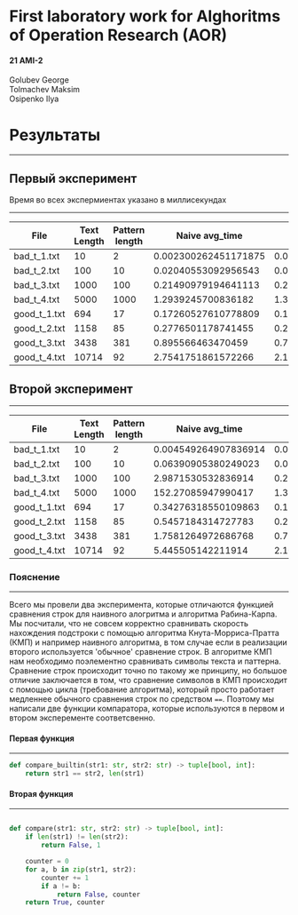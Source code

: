 # First laboratory work for Alghoritms of Operation Research (AOR)


#### 21 AMI-2
Golubev George  
Tolmachev Maksim  
Osipenko Ilya

# Результаты

----

## Первый эксперимент
Время во всех экспермиентах указано в миллисекундах


---
|File                              |Text Length|Pattern length|Naive avg_time      |KMP avg_time|RabinKarp avg_time |Naive comparisons|KMP comparisons      |RabinKarp comparisons|
|----------------------------------|-----------|--------------|--------------------|------------|--------------------|-----------------|---------------------|---------------------|
|bad_t_1.txt                       |10         |2             |0.002300262451171875|0.002129077911376953|0.002835512161254883|27.0             |28.0                 |12.0                 |
|bad_t_2.txt                       |100        |10            |0.02040553092956543 |0.0230405330657959|0.022913217544555664|1001.0           |290.0                |102.0                |
|bad_t_3.txt                       |1000       |100           |0.21490979194641113 |0.2549123764038086|0.24477410316467282 |91001.0          |2900.0               |1002.0               |
|bad_t_4.txt                       |5000       |1000          |1.2939245700836182  |1.3587391376495361|1.175182819366455   |4005001.0        |14000.0              |5002.0               |
|good_t_1.txt                      |694        |17            |0.17260527610778809 |0.1378476619720459|0.22014188766479492 |12204.0          |1407.0               |696.0                |
|good_t_2.txt                      |1158       |85            |0.2776501178741455  |0.21866250038146973|0.3597898483276367  |92364.0          |2316.0               |1160.0               |
|good_t_3.txt                      |3438       |381           |0.895566463470459   |0.774667501449585|1.1014440059661865  |1168156.0        |6977.0               |3440.0               |
|good_t_4.txt                      |10714      |92            |2.7541751861572266  |2.1657326221466064|3.6057546138763428  |987939.0         |21428.0              |10716.0              |

## Второй эксперимент

---

|File                              |Text Length|Pattern length|Naive avg_time      |KMP avg_time|RabinKarp avg_time  |Naive comparisons|KMP comparisons      |RabinKarp comparisons|
|----------------------------------|-----------|--------------|--------------------|------------|--------------------|-----------------|---------------------|---------------------|
|bad_t_1.txt                       |10         |2             |0.004549264907836914|0.002157926559448242|0.003206491470336914|27.0             |28.0                 |12.0                 |
|bad_t_2.txt                       |100        |10            |0.06390905380249023 |0.0232088565826416|0.023473501205444336|1001.0           |290.0                |102.0                |
|bad_t_3.txt                       |1000       |100           |2.9871530532836914  |0.2549705505371094|0.24328064918518066 |91001.0          |2900.0               |1002.0               |
|bad_t_4.txt                       |5000       |1000          |152.27085947990417  |1.3212933540344238|1.193284034729004   |4005001.0        |14000.0              |5002.0               |
|good_t_1.txt                      |694        |17            |0.34276318550109863 |0.138671875 |0.21974754333496094 |1392.0           |1407.0               |696.0                |
|good_t_2.txt                      |1158       |85            |0.5457184314727783  |0.21747779846191406|0.3654956817626953  |2232.0           |2316.0               |1160.0               |
|good_t_3.txt                      |3438       |381           |1.7581264972686768  |0.7766067981719971|1.1177539825439453  |6612.0           |6977.0               |3440.0               |
|good_t_4.txt                      |10714      |92            |5.445505142211914   |2.105520725250244|3.6695446968078613  |21337.0          |21428.0              |10716.0              |

### Пояснение

---
Всего мы провели два эксперимента, которые отличаются функцией сравнения строк для наивного алогритма и алгоритма Рабина-Карпа. 
Мы посчитали, что не совсем корректно сравнивать скорость нахождения подстроки с помощью алгоритма Кнута-Морриса-Пратта (КМП) и например наивного алгоритма, в том случае если в реализации второго используется \'обычное\' сравнение строк. 
В алгоритме КМП нам необходимо поэлементно сравнивать символы текста и паттерна. Сравнение строк происходит точно по такому же принципу, но большое отличие заключается в том, что сравнение символов в КМП происходит с помощью цикла (требование алгоритма), который просто работает медленнее обычного сравнения строк по средством ``==``. 
Поэтому мы написали две функции компаратора, которые используются в первом и втором эксперементе соответсвенно.

#### Первая функция

---

```python
def compare_builtin(str1: str, str2: str) -> tuple[bool, int]:
    return str1 == str2, len(str1)

```

#### Вторая функция

---

```python

def compare(str1: str, str2: str) -> tuple[bool, int]:
    if len(str1) != len(str2):
        return False, 1

    counter = 0
    for a, b in zip(str1, str2):
        counter += 1
        if a != b:
            return False, counter
    return True, counter

```
